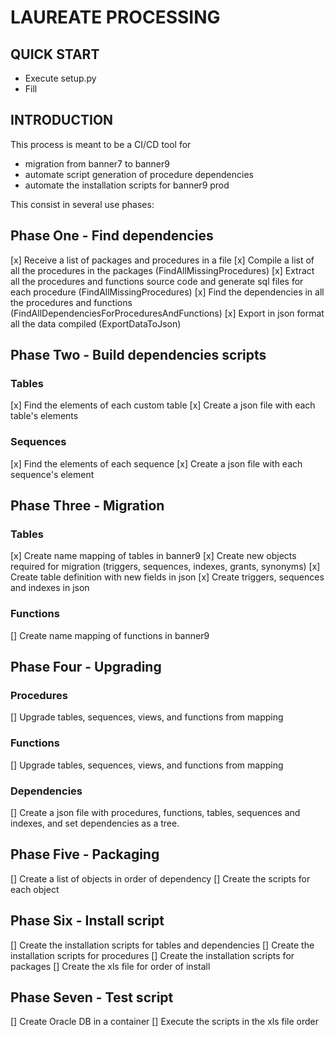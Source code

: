 # LAUREATE PROCESSING

## QUICK START
- Execute setup.py
- Fill 
## INTRODUCTION
This process is meant to be a CI/CD tool for 
- migration from banner7 to banner9
- automate script generation of procedure dependencies
- automate the installation scripts for banner9 prod

This consist in several use phases:

## Phase One - Find dependencies

[x] Receive a list of packages and procedures in a file
[x] Compile a list of all the procedures in the packages (FindAllMissingProcedures)
[x] Extract all the procedures and functions source code and generate sql files for each procedure (FindAllMissingProcedures)
[x] Find the dependencies in all the procedures and functions (FindAllDependenciesForProceduresAndFunctions)
[x] Export in json format all the data compiled (ExportDataToJson)

## Phase Two - Build dependencies scripts

### Tables
[x] Find the elements of each custom table
[x] Create a json file with each table's elements

### Sequences
[x] Find the elements of each sequence
[x] Create a json file with each sequence's element

## Phase Three - Migration

### Tables
[x] Create name mapping of tables in banner9
[x] Create new objects required for migration (triggers, sequences, indexes, grants, synonyms)
[x] Create table definition with new fields in json
[x] Create triggers, sequences and indexes in json

### Functions
[] Create name mapping of functions in banner9

## Phase Four - Upgrading

### Procedures
[] Upgrade tables, sequences, views, and functions from mapping

### Functions
[] Upgrade tables, sequences, views, and functions from mapping

### Dependencies
[] Create a json file with procedures, functions, tables, sequences and indexes, and set dependencies as a tree.

## Phase Five - Packaging
[] Create a list of objects in order of dependency
[] Create the scripts for each object

## Phase Six - Install script
[] Create the installation scripts for tables and dependencies
[] Create the installation scripts for procedures
[] Create the installation scripts for packages
[] Create the xls file for order of install

## Phase Seven - Test script
[] Create Oracle DB in a container
[] Execute the scripts in the xls file order

